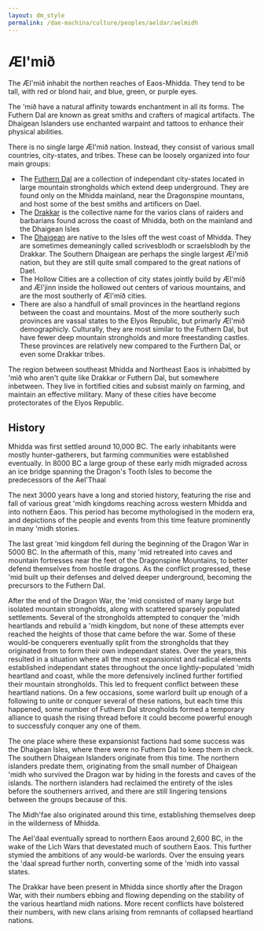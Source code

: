 ```yaml
---
layout: dm_style
permalink: /dae-machina/culture/peoples/aeldar/aelmidh
---
```


# Æl'mið 

The Æl'mið inhabit the northen reaches of Eaos-Mhidda. They tend to be tall, with red or blond hair, and blue, green, or purple eyes.

The 'mið have a natural affinity towards enchantment in all its forms. The Futhern Dal are known as great smiths and crafters of magical artifacts. The Dhaigean Islanders use enchanted warpaint and tattoos to enhance their physical abilities.

There is no single large Æl'mið nation. Instead, they consist of various small countries, city-states, and tribes.
These can be loosely organized into four main groups:
- The [Futhern Dal](../../organizations/futhern_dal) are a collection of independant city-states located in large mountain strongholds which extend deep underground. They are found only on the Mhidda mainland, near the Dragonspine mountans, 
  and host some of the best smiths and artificers on Dael.
- The [Drakkar](../../organizations/drakkar) is the collective name for the varios clans of raiders and barbarians found across the coast of Mhidda, both on the mainland and the Dhaigean Isles
- The [Dhaigean](../../organizations/dhaigean_islanders) are native to the Isles off the west coast of Mhidda. They are sometimes demeaningly called scrivesblodh or scraelsblodh by the Drakkar. The Southern Dhaigean are perhaps the single largest Æl'mið nation, 
  but they are still quite small compared to the great nations of Dael.
- The Hollow Cities are a collection of city states jointly build by Æl'míð and Æl'jinn inside the hollowed out centers of various mountains, and are the most southerly of Æl'míð cities.
- There are also a handfull of small provinces in the heartland regions between the coast and mountains. Most of the more southerly such provinces are vassal states to the Elyos Republic, but primarly Æl'mið demographicly. Culturally, 
  they are most similar to the Futhern Dal, but have fewer deep mountain strongholds and more freestanding castles. These provinces are relatively new compared to the Furthern Dal, or even some Drakkar tribes.

The region between southeast Mhidda and Northeast Eaos is inhabitted by 'mið who aren't quite like Drakkar or Futhern Dal, but somewhere inbetween. They live in fortified cities and subsist mainly on farming, and maintain an effective military.
Many of these cities have become protectorates of the Elyos Republic.

## History

Mhidda was first settled around 10,000 BC. The early inhabitants were mostly hunter-gatherers, but farming communities were established eventually.
In 8000 BC a large group of these early midh migraded across an ice bridge spanning the Dragon's Tooth Isles to become the predecessors of the Ael'Thaal

The next 3000 years have a long and storied history, featuring the rise and fall of various great 'midh kingdoms reaching across western Mhidda and into nothern Eaos.
This period has become mythologised in the modern era, and depictions of the people and events from this time feature prominently in many 'midh stories. 

The last great 'mid kingdom fell during the beginning of the Dragon War in 5000 BC.
In the aftermath of this, many 'mid retreated into caves and mountain fortresses near the feet of the Dragonspine Mountains, to better defend themselves from hostile dragons. 
As the conflict progressed, these 'mid built up their defenses and delved deeper underground, becoming the precursors to the Futhern Dal.

After the end of the Dragon War, the 'mid consisted of many large but isolated mountain strongholds, along with scattered sparsely populated settlements. 
Several of the strongholds attempted to conquer the 'midh heartlands and rebuild a 'midh kingdom, but none of these attempts ever reached the heights of those that came before the war. 
Some of these would-be conquerers eventually split from the strongholds that they originated from to form their own independant states.
Over the years, this resulted in a situation where all the most expansionist and radical elements established independant states throughout the once lightly-populated 'midh heartland and coast, 
while the more defensively inclined further fortified their mountain strongholds. This led to frequent conflict between these heartland nations. On a few occasions, some warlord built up enough of a following to unite or conquer several of these nations, 
but each time this happened, some number of Futhern Dal strongholds formed a temporary alliance to quash the rising thread before it could become powerful enough to successfuly conquer any one of them.

The one place where these expansionist factions had some success was the Dhaigean Isles, where there were no Futhern Dal to keep them in check.
The southern Dhaigean Islanders originate from this time. The northern islanders predate them, originating from the small number of Dhaigean 'midh who survived the Dragon war by hiding in the forests and caves of the islands.
The northern islanders had reclaimed the entirety of the isles before the southerners arrived, and there are still lingering tensions between the groups because of this. 

The Midh'fae also originated around this time, establishing themselves deep in the wilderness of Mhidda.

The Ael'daal eventually spread to northern Eaos around 2,600 BC, in the wake of the Lich Wars that devestated much of southern Eaos.
This further stymied the ambitions of any would-be warlords. Over the ensuing years the 'daal spread further north, converting some of the 'midh into vassal states.

The Drakkar have been present in Mhidda since shortly after the Dragon War, with their numbers ebbing and flowing depending on the stability of the various heartland midh nations.
More recent conflicts have bolstered their numbers, with new clans arising from remnants of collapsed heartland nations.
